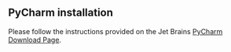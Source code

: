 ## PyCharm installation
Please follow the instructions provided on the Jet Brains [PyCharm Download Page](
https://www.jetbrains.com/pycharm/download).

